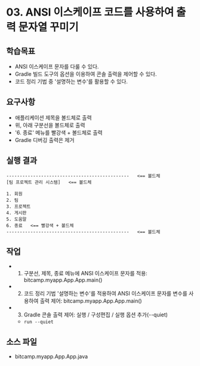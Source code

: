 # 03. ANSI 이스케이프 코드를 사용하여 출력 문자열 꾸미기

## 학습목표

- ANSI 이스케이프 문자를 다룰 수 있다.
- Gradle 빌드 도구의 옵션을 이용하여 콘솔 출력을 제어할 수 있다.
- 코드 정리 기법 중 '설명하는 변수'를 활용할 수 있다.

## 요구사항 

- 애플리케이션 제목을 볼드체로 출력
- 위, 아래 구분선을 볼드체로 출력
- '6. 종료' 메뉴를 빨강색 + 볼드체로 출력
- Gradle 디버깅 출력은 제거

## 실행 결과

```
----------------------------------------------   <== 볼드체
[팀 프로젝트 관리 시스템]   <== 볼드체

1. 회원
2. 팀
3. 프로젝트
4. 게시판
5. 도움말
6. 종료   <== 빨강색 + 볼드체
----------------------------------------------   <== 볼드체
```

## 작업

- 1) 구분선, 제목, 종료 메뉴에 ANSI 이스케이프 문자를 적용: bitcamp.myapp.App.App.main()
- 2) 코드 정리 기법 '설명하는 변수'를 적용하여 ANSI 이스케이프 문자를 변수를 사용하여 출력 제어: bitcamp.myapp.App.App.main()
- 3) Gradle 콘솔 출력 제어: 실행 / 구성편집 / 실행 옵션 추가(--quiet)
    - `run --quiet`

## 소스 파일

- bitcamp.myapp.App.App.java

